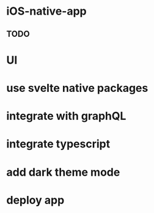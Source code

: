# iOS-native-app

## TODO

# UI

# use svelte native packages

# integrate with graphQL

# integrate typescript

# add dark theme mode

# deploy app
